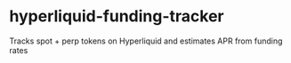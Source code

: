 # hyperliquid-funding-tracker
Tracks spot + perp tokens on Hyperliquid and estimates APR from funding rates
